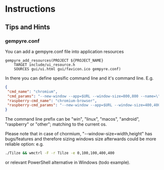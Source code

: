 # Instructions

## Tips and Hints

### gempyre.conf

You can add a gempyre.conf file into application resources
```
gempyre_add_resources(PROJECT ${PROJECT_NAME}
	TARGET include/ui_resource.h 
	SOURCES gui/ui.html gui/favicon.ico gempyre.conf)
``` 

In there you can define spesific command line and it's command line. E.g.

```json
{
 "cmd_name": "chromium",
 "cmd_params": "--new-window --app=$URL --window-size=800,800 --name=\"Tilze\"",
 "raspberry-cmd_name": "chromium-browser",
 "raspberry-cmd_params": "--new-window --app=$URL --window-size=400,400 --name=\"Tilze\""
}
```

The command line prefix can be "win", "linux", "macos", "android", "raspberry" or "other";
matching to the current os. 
 
Please note that in case of chormium, "--window-size=width,height" has bugs/features and 
therefore sizing windows size afterwards could be more reliable option:
e.g.

```bash
./Tilze && wmctrl -F -r Tilze -e 0,100,100,400,400
```


or relevant PowerShell alternative in Windows (todo example).

 
